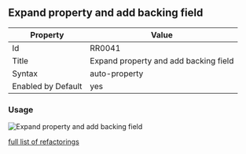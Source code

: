 ## Expand property and add backing field

Property | Value
--- | --- 
Id | RR0041
Title | Expand property and add backing field
Syntax | auto\-property
Enabled by Default | yes

### Usage

![Expand property and add backing field](../../images/refactorings/ExpandPropertyAndAddBackingField.png)

[full list of refactorings](Refactorings.md)
